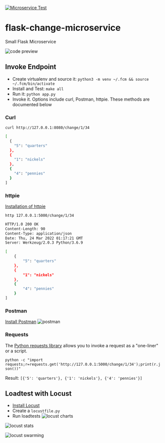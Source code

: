 [![Microservice Test](https://github.com/pratik-1/flask_microservice/actions/workflows/main.yml/badge.svg)](https://github.com/pratik-1/flask_microservice/actions/workflows/main.yml)

# flask-change-microservice
Small Flask Microservice

![code preview](https://user-images.githubusercontent.com/37976329/159824966-7cc5004b-4779-4def-8f36-55b68140d11c.jpg)


## Invoke Endpoint

* Create virtualenv and source it: `python3 -m venv ~/.fcm && source ~/.fcm/bin/activate`
* Install and Test:  `make all`
* Run it:  `python app.py`
* Invoke it.  Options include curl, Postman, httpie.  These methods are documented below


### Curl

`curl http://127.0.0.1:8080/change/1/34`

```bash
[
  {
    "5": "quarters"
  }, 
  {
    "1": "nickels"
  }, 
  {
    "4": "pennies"
  }
]
```
### httpie

[Installation of httpie](https://httpie.io/docs#installation)

`http 127.0.0.1:5000/change/1/34`

```bash
HTTP/1.0 200 OK
Content-Length: 90
Content-Type: application/json
Date: Thu, 24 Mar 2022 01:17:21 GMT
Server: Werkzeug/2.0.3 Python/3.6.9

[
    {
        "5": "quarters"
    },
    {
        "1": "nickels"
    },
    {
        "4": "pennies"
    }
]
```


### Postman
[Install Postman](https://www.postman.com/)
![postman](https://user-images.githubusercontent.com/37976329/159821784-4fc6793b-ffe2-44bf-87ed-e1897ec2730c.jpg)



### Requests

The [Python requests library](https://requests.readthedocs.io/en/latest/user/quickstart/) allows you to invoke a request as a "one-liner" or a script.

`python -c "import requests;r=requests.get('http://127.0.0.1:5000/change/1/34');print(r.json())"`

Result:
`[{'5': 'quarters'}, {'1': 'nickels'}, {'4': 'pennies'}]`

## Loadtest with Locust

* [Install Locust](https://github.com/locustio/locust)
* Create a `locustfile.py`
* Run loadtests
![locust charts](https://user-images.githubusercontent.com/37976329/159821711-f1e62ed9-09a3-4c26-945a-0e36993cd9a1.jpg)


![locust stats](https://user-images.githubusercontent.com/37976329/159821770-21d61839-c1a4-4b9f-9bab-4f9bf548cf0d.jpg)

![locust swarming](https://user-images.githubusercontent.com/37976329/159825345-e38353d5-e3a8-44f7-bcef-9959a47d6a64.jpg)



